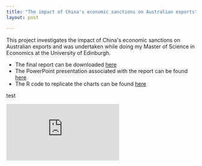 ```yaml
---
title: "The impact of China's economic sanctions on Australian exports"
layout: post

---
```


This project investigates the impact of China's economic sanctions on Australian exports and was undertaken while doing my Master of Science in Economics at the University of Edinburgh.

- The final report can be downloaded [here](https://github.com/andybridger/econpolicy/blob/main/econpolicy/policy_paper.pdf)
- The PowerPoint presentation associated with the report can be found [here](https://github.com/andybridger/econpolicy/blob/main/econpolicy/policy_presentation.pdf)
- The R code to replicate the charts can be found [here](https://github.com/andybridger/econpolicy/blob/main/econpolicy/chart_code.R)

test

<embed src="https://github.com/andybridger/andybridger.github.io/_posts/policy_paper.pdf" type="application/pdf" />

